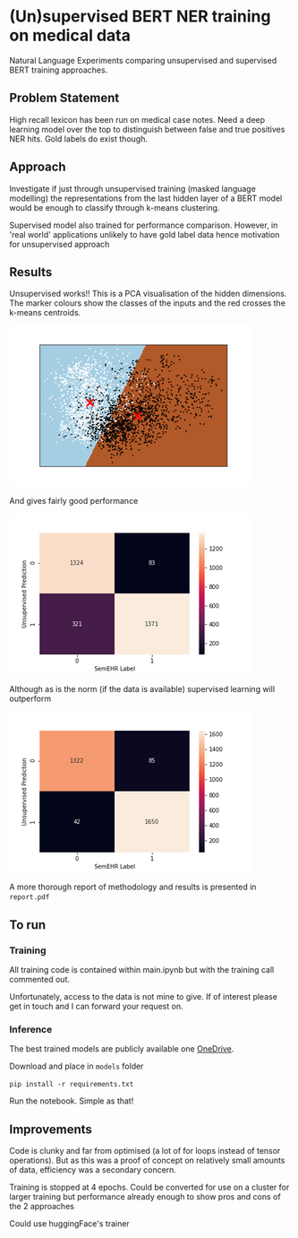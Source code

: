 # (Un)supervised BERT NER training on medical data

Natural Language Experiments comparing unsupervised and supervised BERT training approaches.

## Problem Statement

High recall lexicon has been run on medical case notes. Need a deep learning
model over the top to distinguish between false and true positives NER hits. 
Gold labels do exist though.

## Approach

Investigate if just through unsupervised training (masked language modelling)
the representations from the last hidden layer of a BERT model would be enough to 
classify through k-means clustering.

Supervised model also trained for performance comparison. However, in 'real world'
applications unlikely to have gold label data hence motivation for unsupervised approach

## Results

Unsupervised works!! This is a PCA visualisation of the hidden dimensions. The marker colours show the classes of the inputs and the red crosses the k-means centroids. 

![Unsupervised PCA](./figures/Unsupervised_PCA.png)

And gives fairly good performance 

![Unsupervised Confusion Matrix](./figures/Unsupervised_Confusion_Matrix.png)

Although as is the norm (if the data is available) supervised learning will outperform

![Supervised Confusion Matrix](./figures/Supervised_Confusion_Matrix.png)

A more thorough report of methodology and results is presented in `report.pdf`

## To run

### Training

All training code is contained within main.ipynb but with the training call commented out. 

Unfortunately, access to the data is not mine to give. If of interest please get in touch and I 
can forward your request on.

### Inference

The best trained models are publicly available one [OneDrive](https://liveuclac-my.sharepoint.com/:f:/g/personal/rmhisje_ucl_ac_uk/EgVOzav9ZXVGr9Otur5LsXMBMBf_eAVDwWGWD4vFRYfnTg?e=eUsToZ).

Download and place in `models` folder

`pip install -r requirements.txt`

Run the notebook. Simple as that!

## Improvements

Code is clunky and far from optimised (a lot of for loops instead of tensor operations).
But as this was a proof of concept on relatively small amounts of data, efficiency was a 
secondary concern.

Training is stopped at 4 epochs. Could be converted for use on a cluster for larger training
but performance already enough to show pros and cons of the 2 approaches

Could use huggingFace's trainer

